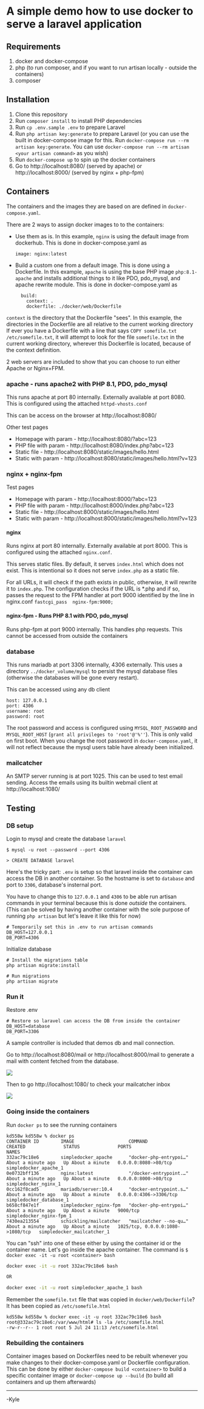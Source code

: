 # A simple demo how to use docker to serve a laravel application

## Requirements
1. docker and docker-compose
2. php (to run composer, and if you want to run artisan locally - outside the containers)
3. composer

## Installation

1. Clone this repository
2. Run `composer install` to install PHP dependencies
3. Run `cp .env.sample .env` to prepare Laravel
4. Run `php artisan key:generate` to prepare Laravel (or you can use the built in docker-compose image for this. Run `docker-compose run --rm artisan key:generate`. You can use `docker-compose run --rm artisan <your artisan command>` as you wish)
5. Run `docker-compose up` to spin up the docker containers
6. Go to http://localhost:8080/ (served by apache) or http://localhost:8000/ (served by nginx + php-fpm)

## Containers

The containers and the images they are based on are defined in `docker-compose.yaml`.

There are 2 ways to assign docker images to to the containers: 

* Use them as is. In this example, `nginx` is using the default image from dockerhub. This is done in docker-compose.yaml as


      image: nginx:latest

* Build a custom one from a default image. This is done using a Dockerfile. In this example, `apache` is using the base PHP image `php:8.1-apache` and installs additional things to it like PDO, pdo_mysql, and apache rewrite module.  This is done in docker-compose.yaml as


        build:
          context: .
          dockerfile: ./docker/web/Dockerfile

`context` is the directory that the Dockerfile "sees". In this example, the directories in the Dockerfile are all relative to the current working directory
If ever you have a Dockerfile with a line that says `COPY somefile.txt /etc/somefile.txt`, it will attempt to look for the file `somefile.txt` in the current working directory, wherever this Dockerfile is located, because of the context definition.

2 web servers are included to show that you can choose to run either Apache or Nginx+FPM.

### apache - runs apache2 with PHP 8.1, PDO, pdo_mysql
This runs apache at port 80 internally. Externally available at port 8080. This is configured using the attached `httpd-vhosts.conf`
 
This can be access on the browser at http://localhost:8080/

Other test pages

* Homepage with param - http://localhost:8080/?abc=123
* PHP file with param - http://localhost:8080/index.php?abc=123
* Static file - http://localhost:8080/static/images/hello.html
* Static with param - http://localhost:8080/static/images/hello.html?v=123

### nginx + nginx-fpm

Test pages

* Homepage with param - http://localhost:8000/?abc=123
* PHP file with param - http://localhost:8000/index.php?abc=123
* Static file - http://localhost:8000/static/images/hello.html
* Static with param - http://localhost:8000/static/images/hello.html?v=123

#### nginx 
Runs nginx at port 80 internally. Externally available at port 8000. This is configured using the attached `nginx.conf`.

This serves static files. By default, it serves `index.html` which does not exist. This is intentional so it does not 
serve `index.php` as a static file. 

For all URLs, it will check if the path exists in public, otherwise, it will rewrite 
it to `index.php`. The configuration checks if the URL is *.php and if so, passes the request to the FPM handler at port 9000
identified by the line in nginx.conf `fastcgi_pass  nginx-fpm:9000;`

#### nginx-fpm - Runs PHP 8.1 with PDO, pdo_mysql
Runs php-fpm at port 9000 internally. This handles php requests. This cannot be accessed from outside the containers

### database
This runs mariadb at port 3306 internally, 4306 externally. This uses a directory `../docker_volume/mysql` to persist the 
mysql database files (otherwise the databases will be gone every restart).

This can be accessed using any db client
```
host: 127.0.0.1
port: 4306
username: root
password: root
```

The root password and access is configured using `MYSQL_ROOT_PASSWORD` and  `MYSQL_ROOT_HOST` (`grant all privileges to 'root'@'%''`).
This is only valid on first boot. When you change the root password in `docker-compose.yaml`, it will not reflect because
the mysql users table have already been initialized.

### mailcatcher

An SMTP server running is at port 1025. This can be used to test email sending. Access the emails using its builtin webmail client at
http://localhost:1080/


## Testing

### DB setup

Login to mysql and create the database `laravel`

```
$ mysql -u root --password --port 4306 

> CREATE DATABASE laravel
```

Here's the tricky part: `.env` is setup so that laravel inside the container can access the DB in another container.
So the hostname is set to `database` and port to `3306`, database's insternal port.

You have to change this to `127.0.0.1` and `4306` to be able run artisan commands in your terminal because this is done *outside* the containers. (This can be solved by having another container with the sole purpose of running `php artisan` but let's leave it like this for now)

```
# Temporarily set this in .env to run artisan commands
DB_HOST=127.0.0.1
DB_PORT=4306
```

Initialize database

```
# Install the migrations table
php artisan migrate:install

# Run migrations
php artisan migrate
```

### Run it

Restore .env
```
# Restore so laravel can access the DB from inside the container
DB_HOST=database
DB_PORT=3306
```

A sample controller is included that demos db and mail connection.


Go to http://localhost:8080/mail or http://localhost:8000/mail to generate a mail with content fetched from the database.

<img src="https://raw.githubusercontent.com/kedomingo/simple-docker-laravel/master/mail.png" />


Then to go http://localhost:1080/ to check your mailcatcher inbox

<img src="https://raw.githubusercontent.com/kedomingo/simple-docker-laravel/master/mailcatcher.png" />



### Going inside the containers

Run `docker ps` to see the running containers

```
kd558w kd558w % docker ps
CONTAINER ID        IMAGE                    COMMAND                  CREATED              STATUS              PORTS                              NAMES
332ac79c18e6        simpledocker_apache      "docker-php-entrypoi…"   About a minute ago   Up About a minute   0.0.0.0:8080->80/tcp               simpledocker_apache_1
0e0732bff136        nginx:latest             "/docker-entrypoint.…"   About a minute ago   Up About a minute   0.0.0.0:8000->80/tcp               simpledocker_nginx_1
0cc162f8cad5        mariadb/server:10.4      "docker-entrypoint.s…"   About a minute ago   Up About a minute   0.0.0.0:4306->3306/tcp             simpledocker_database_1
b658cf847e1f        simpledocker_nginx-fpm   "docker-php-entrypoi…"   About a minute ago   Up About a minute   9000/tcp                           simpledocker_nginx-fpm_1
7430ea213554        schickling/mailcatcher   "mailcatcher --no-qu…"   About a minute ago   Up About a minute   1025/tcp, 0.0.0.0:1080->1080/tcp   simpledocker_mailcatcher_1
```

You can "ssh" into one of these either by using the container id or the container name. Let's go inside the apache container. The command is `$ docker exec -it -u root <container> bash`

```bash
docker exec -it -u root 332ac79c18e6 bash

OR

docker exec -it -u root simpledocker_apache_1 bash
```

Remember the `somefile.txt` file that was copied in `docker/web/Dockerfile`? It has been copied as `/etc/somefile.html`

```
kd558w kd558w % docker exec -it -u root 332ac79c18e6 bash
root@332ac79c18e6:/var/www/html# ls -la /etc/somefile.html
-rw-r--r-- 1 root root 5 Jul 24 11:13 /etc/somefile.html
```

### Rebuilding the containers

Container images based on Dockerfiles need to be rebuilt whenever you make changes to their docker-compose.yaml or Dockerfile configuration. This can be done by either `docker-compose build <container>` to build a specific container image or `docker-compose up --build` (to build all containers and up them afterwards)


<hr />
-Kyle

